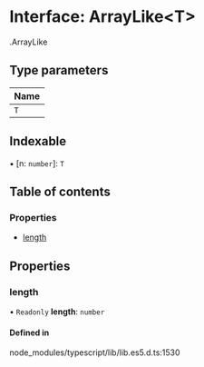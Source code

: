 # Interface: ArrayLike<T\>

[<internal>](../wiki/%3Cinternal%3E).ArrayLike

## Type parameters

| Name |
| :------ |
| `T` |

## Indexable

▪ [n: `number`]: `T`

## Table of contents

### Properties

- [length](../wiki/%3Cinternal%3E.ArrayLike#length)

## Properties

### length

• `Readonly` **length**: `number`

#### Defined in

node_modules/typescript/lib/lib.es5.d.ts:1530
